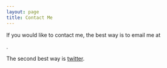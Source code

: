 ```yaml
---
layout: page
title: Contact Me
---
```


If you would like to contact me, the best way is to email me at
<script type="text/javascript" src="/static/js/email-obfuscator.js"></script>.
The second best way is
[twitter](https://twitter.com/dudelson_/).
